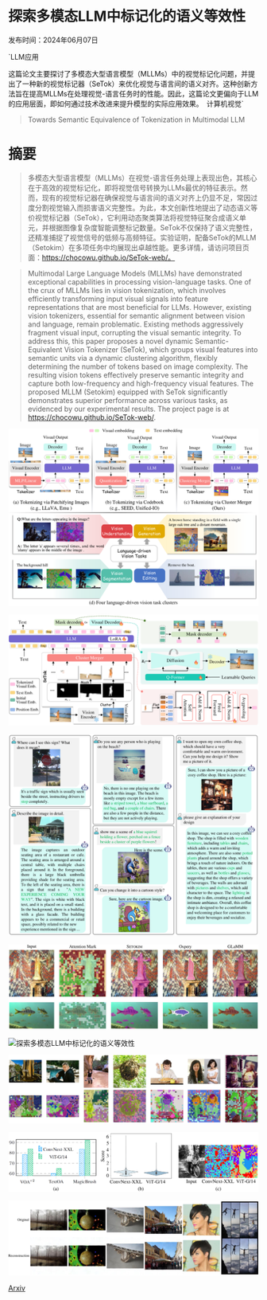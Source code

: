 # 探索多模态LLM中标记化的语义等效性

发布时间：2024年06月07日

`LLM应用

这篇论文主要探讨了多模态大型语言模型（MLLMs）中的视觉标记化问题，并提出了一种新的视觉标记器（SeTok）来优化视觉与语言间的语义对齐。这种创新方法旨在提高MLLMs在处理视觉-语言任务时的性能。因此，这篇论文更偏向于LLM的应用层面，即如何通过技术改进来提升模型的实际应用效果。` `计算机视觉`

> Towards Semantic Equivalence of Tokenization in Multimodal LLM

# 摘要

> 多模态大型语言模型（MLLMs）在视觉-语言任务处理上表现出色，其核心在于高效的视觉标记化，即将视觉信号转换为LLMs最优的特征表示。然而，现有的视觉标记器在确保视觉与语言间的语义对齐上仍显不足，常因过度分割视觉输入而损害语义完整性。为此，本文创新性地提出了动态语义等价视觉标记器（SeTok），它利用动态聚类算法将视觉特征聚合成语义单元，并根据图像复杂度智能调整标记数量。SeTok不仅保持了语义完整性，还精准捕捉了视觉信号的低频与高频特征。实验证明，配备SeTok的MLLM（Setokim）在多项任务中均展现出卓越性能。更多详情，请访问项目页面：https://chocowu.github.io/SeTok-web/。

> Multimodal Large Language Models (MLLMs) have demonstrated exceptional capabilities in processing vision-language tasks. One of the crux of MLLMs lies in vision tokenization, which involves efficiently transforming input visual signals into feature representations that are most beneficial for LLMs. However, existing vision tokenizers, essential for semantic alignment between vision and language, remain problematic. Existing methods aggressively fragment visual input, corrupting the visual semantic integrity. To address this, this paper proposes a novel dynamic Semantic-Equivalent Vision Tokenizer (SeTok), which groups visual features into semantic units via a dynamic clustering algorithm, flexibly determining the number of tokens based on image complexity. The resulting vision tokens effectively preserve semantic integrity and capture both low-frequency and high-frequency visual features. The proposed MLLM (Setokim) equipped with SeTok significantly demonstrates superior performance across various tasks, as evidenced by our experimental results. The project page is at https://chocowu.github.io/SeTok-web/.

![探索多模态LLM中标记化的语义等效性](../../../paper_images/2406.05127/x1.png)

![探索多模态LLM中标记化的语义等效性](../../../paper_images/2406.05127/x2.png)

![探索多模态LLM中标记化的语义等效性](../../../paper_images/2406.05127/x3.png)

![探索多模态LLM中标记化的语义等效性](../../../paper_images/2406.05127/x4.png)

![探索多模态LLM中标记化的语义等效性](../../../paper_images/2406.05127/x5.png)

![探索多模态LLM中标记化的语义等效性](../../../paper_images/2406.05127/x6.png)

![探索多模态LLM中标记化的语义等效性](../../../paper_images/2406.05127/x7.png)

![探索多模态LLM中标记化的语义等效性](../../../paper_images/2406.05127/x8.png)

[Arxiv](https://arxiv.org/abs/2406.05127)